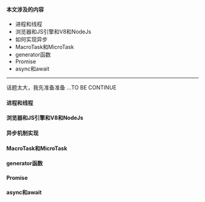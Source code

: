 #### 本文涉及的内容
* 进程和线程
* 浏览器和JS引擎和V8和NodeJs
* 如何实现异步
* MacroTask和MicroTask
* generator函数
* Promise
* async和await

---

话题太大，我先准备准备
...TO BE CONTINUE

#### 进程和线程

#### 浏览器和JS引擎和V8和NodeJs


#### 异步机制实现


#### MacroTask和MicroTask


#### generator函数


#### Promise


#### async和await
